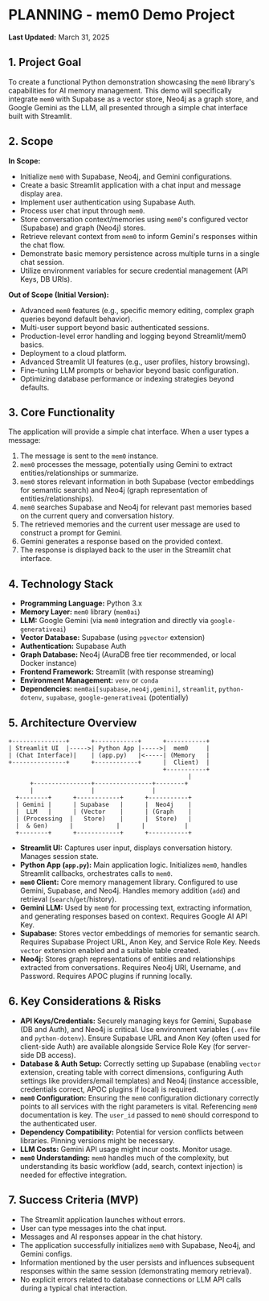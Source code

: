 # PLANNING - mem0 Demo Project

**Last Updated:** March 31, 2025

## 1. Project Goal

To create a functional Python demonstration showcasing the `mem0` library's capabilities for AI memory management. This demo will specifically integrate `mem0` with Supabase as a vector store, Neo4j as a graph store, and Google Gemini as the LLM, all presented through a simple chat interface built with Streamlit.

## 2. Scope

**In Scope:**

*   Initialize `mem0` with Supabase, Neo4j, and Gemini configurations.
*   Create a basic Streamlit application with a chat input and message display area.
*   Implement user authentication using Supabase Auth.
*   Process user chat input through `mem0`.
*   Store conversation context/memories using `mem0`'s configured vector (Supabase) and graph (Neo4j) stores.
*   Retrieve relevant context from `mem0` to inform Gemini's responses within the chat flow.
*   Demonstrate basic memory persistence across multiple turns in a single chat session.
*   Utilize environment variables for secure credential management (API Keys, DB URIs).

**Out of Scope (Initial Version):**

*   Advanced `mem0` features (e.g., specific memory editing, complex graph queries beyond default behavior).
*   Multi-user support beyond basic authenticated sessions.
*   Production-level error handling and logging beyond Streamlit/mem0 basics.
*   Deployment to a cloud platform.
*   Advanced Streamlit UI features (e.g., user profiles, history browsing).
*   Fine-tuning LLM prompts or behavior beyond basic configuration.
*   Optimizing database performance or indexing strategies beyond defaults.

## 3. Core Functionality

The application will provide a simple chat interface. When a user types a message:

1.  The message is sent to the `mem0` instance.
2.  `mem0` processes the message, potentially using Gemini to extract entities/relationships or summarize.
3.  `mem0` stores relevant information in both Supabase (vector embeddings for semantic search) and Neo4j (graph representation of entities/relationships).
4.  `mem0` searches Supabase and Neo4j for relevant past memories based on the current query and conversation history.
5.  The retrieved memories and the current user message are used to construct a prompt for Gemini.
6.  Gemini generates a response based on the provided context.
7.  The response is displayed back to the user in the Streamlit chat interface.

## 4. Technology Stack

*   **Programming Language:** Python 3.x
*   **Memory Layer:** `mem0` library (`mem0ai`)
*   **LLM:** Google Gemini (via `mem0` integration and directly via `google-generativeai`)
*   **Vector Database:** Supabase (using `pgvector` extension)
*   **Authentication:** Supabase Auth
*   **Graph Database:** Neo4j (AuraDB free tier recommended, or local Docker instance)
*   **Frontend Framework:** Streamlit (with response streaming)
*   **Environment Management:** `venv` or `conda`
*   **Dependencies:** `mem0ai[supabase,neo4j,gemini]`, `streamlit`, `python-dotenv`, `supabase`, `google-generativeai` (potentially)

## 5. Architecture Overview

```
+---------------+      +------------+      +-----------+
| Streamlit UI  |----->| Python App |----->|  mem0     |
| (Chat Interface)|    | (app.py)   |<-----| (Memory   |
+---------------+      +------------+      |  Client)  |
                                           +-----------+
                                                  |
      +----------------+----------------+--------+
      |                |                |
  +--------+      +------------+      +-----------+
  | Gemini |      | Supabase   |      |  Neo4j    |
  |  LLM   |      | (Vector    |      | (Graph    |
  | (Processing  |   Store)    |      |  Store)   |
  |  & Gen)      |            |      |           |
  +--------+      +------------+      +-----------+

```


*   **Streamlit UI:** Captures user input, displays conversation history. Manages session state.
*   **Python App (`app.py`):** Main application logic. Initializes `mem0`, handles Streamlit callbacks, orchestrates calls to `mem0`.
*   **`mem0` Client:** Core memory management library. Configured to use Gemini, Supabase, and Neo4j. Handles memory addition (`add`) and retrieval (`search`/`get`/history).
*   **Gemini LLM:** Used by `mem0` for processing text, extracting information, and generating responses based on context. Requires Google AI API Key.
*   **Supabase:** Stores vector embeddings of memories for semantic search. Requires Supabase Project URL, Anon Key, and Service Role Key. Needs `vector` extension enabled and a suitable table created.
*   **Neo4j:** Stores graph representations of entities and relationships extracted from conversations. Requires Neo4j URI, Username, and Password. Requires APOC plugins if running locally.

## 6. Key Considerations & Risks

*   **API Keys/Credentials:** Securely managing keys for Gemini, Supabase (DB and Auth), and Neo4j is critical. Use environment variables (`.env` file and `python-dotenv`). Ensure Supabase URL and Anon Key (often used for client-side Auth) are available alongside Service Role Key (for server-side DB access).
*   **Database & Auth Setup:** Correctly setting up Supabase (enabling `vector` extension, creating table with correct dimensions, configuring Auth settings like providers/email templates) and Neo4j (instance accessible, credentials correct, APOC plugins if local) is required.
*   **`mem0` Configuration:** Ensuring the `mem0` configuration dictionary correctly points to all services with the right parameters is vital. Referencing `mem0` documentation is key. The `user_id` passed to `mem0` should correspond to the authenticated user.
*   **Dependency Compatibility:** Potential for version conflicts between libraries. Pinning versions might be necessary.
*   **LLM Costs:** Gemini API usage might incur costs. Monitor usage.
*   **`mem0` Understanding:** `mem0` handles much of the complexity, but understanding its basic workflow (add, search, context injection) is needed for effective integration.

## 7. Success Criteria (MVP)

*   The Streamlit application launches without errors.
*   User can type messages into the chat input.
*   Messages and AI responses appear in the chat history.
*   The application successfully initializes `mem0` with Supabase, Neo4j, and Gemini configs.
*   Information mentioned by the user persists and influences subsequent responses within the same session (demonstrating memory retrieval).
*   No explicit errors related to database connections or LLM API calls during a typical chat interaction.
